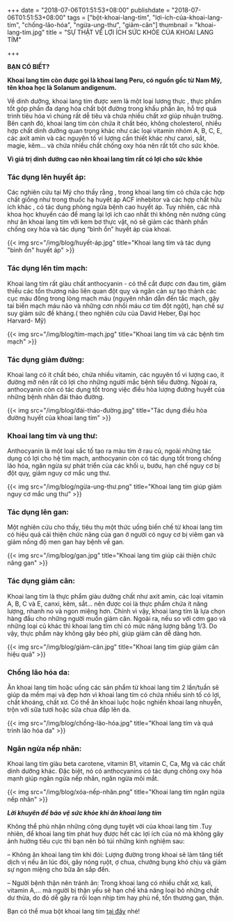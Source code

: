 +++
date = "2018-07-06T01:51:53+08:00"
publishdate = "2018-07-06T01:51:53+08:00"
tags = ["bột-khoai-lang-tím", "lợi-ích-của-khoai-lang-tím", "chống-lão-hóa", "ngừa-ung-thư", "giảm-cân"]
thumbnail = "khoai-lang-tím.jpg"
title = "SỰ THẬT VỀ LỢI ÍCH SỨC KHỎE CỦA KHOAI LANG TÍM"

+++

**BẠN CÓ BIẾT?**

**Khoai lang tím còn được gọi là khoai lang Peru, có nguồn gốc từ Nam Mỹ, tên khoa học là Solanum andigenum.**

Về dinh dưỡng, khoai lang tím được xem là một loại lương thực , thực phẩm tốt góp phần đa dạng hóa chất bột đường trong khẩu phần ăn, hỗ trợ quá trình tiêu hóa vì chúng rất dễ tiêu và chứa nhiều chất xơ giúp nhuận trường. Bên cạnh đó, khoai lang tím còn chứa ít chất béo, không cholesterol, nhiều hợp chất dinh dưỡng quan trọng khác như các loại vitamin nhóm A, B, C, E, các axit amin và các nguyên tố vi lượng cần thiết khác như canxi, sắt, magie, kẽm… và chứa nhiều chất chống oxy hóa nên rất tốt cho sức khỏe.

**Vì giá trị dinh dưỡng cao nên khoai lang tím rất có lợi cho sức khỏe**

### Tác dụng lên huyết áp:

Các nghiên cứu tại Mỹ cho thấy rằng ,  trong khoai lang tím có chứa các hợp chất giống như trong thuốc hạ huyết áp ACF inhebitor và các hợp chất hữu ích khác , có tác dụng phòng ngừa bệnh cao huyết áp.
Tuy nhiên, các nhà khoa học khuyến cáo để mang lại lợi ích cao nhất thì không nên nướng cũng như ăn khoai lang tím với kem bơ thực vật, nó sẽ giảm các thành phần chống oxy hóa và tác dụng “bình ổn” huyết áp của khoai.

{{< img src="/img/blog/huyết-áp.jpg" title="Khoai lang tím và tác dụng "bình ổn" huyết áp" >}}

### Tác dụng lên tim mạch:

Khoai lang tím rất giàu chất anthocyanin - có thể cắt được cơn đau tim, giảm thiểu các tổn thương não liên quan đột quỵ và ngăn cản sự tạo thành các cục máu đông trong lòng mạch máu (nguyên nhân dẫn đến tắc mạch, gây tai biến mạch máu não và những cơn nhồi máu cơ tim đột ngột), hạn chế sự suy giảm sức đề kháng.(  theo nghiên cứu của David Heber, Đại học Harvard- Mỹ)

{{< img src="/img/blog/tim-mạch.jpg" title="Khoai lang tím và các bệnh tim mạch" >}}

### Tác dụng giảm đường:

Khoai lang có ít chất béo, chứa nhiều vitamin, các nguyên tố vi lượng cao, ít đường mỡ nên rất có lợi cho những người mắc bệnh tiểu đường. Ngoài ra, anthocyanin còn có tác dụng tốt trong việc điều hòa lượng đường huyết của những bệnh nhân đái tháo đường.

{{< img src="/img/blog/đái-tháo-đường.jpg" title="Tác dụng điều hòa đường huyết của khoai lang tím" >}}

### Khoai lang tím và ung thư:

Anthocyanin là một loại sắc tố tạo ra màu tím ở rau củ, ngoài những tác dụng có lợi cho hệ tim mạch, anthocyanin còn có tác dụng tốt trong chống lão hóa, ngăn ngừa sự phát triển của các khối u, bướu, hạn chế nguy cơ bị đột quỵ, giảm nguy cơ mắc ung thư.

{{< img src="/img/blog/ngừa-ung-thư.png" title="Khoai lang tím giúp giảm nguy cơ mắc ung thư" >}}

### Tác dụng lên gan:

Một nghiên cứu cho thấy, tiêu thụ một thức uống biến chế từ khoai lang tím có hiệu quả cải thiện chức năng của gan ở người có nguy cơ bị viêm gan và giảm nồng độ men gan hay bệnh về gan.

{{< img src="/img/blog/gan.jpg" title="Khoai lang tím giúp cải thiện chức năng gan" >}}

### Tác dụng giảm cân:

Khoai lang tím là thực phẩm giàu dưỡng chất như axit amin, các loại vitamin A, B, C và E, canxi, kẽm, sắt… nên được coi là thực phẩm chứa ít năng lượng, nhanh no và ngon miệng hơn. Chính vì vậy, khoai lang tím là lựa chọn hàng đầu cho những người muốn giảm cân.
Ngoài ra, nếu so với cơm gạo và những loại củ khác thì khoai lang tím chỉ có mức năng lượng bằng 1/3. Do vậy, thực phẩm này không gây béo phì, giúp giảm cân dễ dàng hơn.

{{< img src="/img/blog/giảm-cân.jpg" title="Khoai lang tím giúp giảm cân hiệu quả" >}}

### Chống lão hóa da:

Ăn khoai lang tím hoặc uống các sản phẩm từ khoai lang tím 2 lần/tuần sẽ giúp da mềm mại và đẹp hơn vì khoai lang tím có chứa nhiều sinh tố có lợi, chất khoáng, chất xơ. Có thể ăn khoai luộc hoặc nghiền khoai lang nhuyễn, trộn với sữa tươi hoặc sữa chua đắp lên da.

{{< img src="/img/blog/chống-lão-hóa.jpg" title="Khoai lang tím và quá trình lão hóa da" >}}
 
### Ngăn ngừa nếp nhăn:

Khoai lang tím giàu beta carotene, vitamin B1, vitamin C, Ca, Mg và các chất dinh dưỡng khác. Đặc biệt, nó có anthocyanins có tác dụng chống oxy hóa mạnh giúp ngăn ngừa nếp nhăn, ngăn ngừa mỏi mắt.

{{< img src="/img/blog/xóa-nếp-nhăn.png" title="Khoai lang tím ngăn ngừa nếp nhăn" >}}

***Lời khuyên để bảo vệ sức khỏe khi ăn khoai lang tím***

Không thể phủ nhận những công dụng tuyệt vời của khoai lang tím .Tuy nhiên, để khoai lang tím phát huy được hết các lợi ích của nó mà không gây ảnh hưởng tiêu cực thì bạn nên bỏ túi những kinh nghiệm sau:

– Không ăn khoai lang tím khi đói: Lượng đường trong khoai sẽ làm tăng tiết dịch vị nếu ăn lúc đói, gây nóng ruột, ợ chua, chướng bụng khó chịu và giảm sự ngon miệng cho bữa ăn sắp đến.

– Người bệnh thận nên tránh ăn: Trong khoai lang có nhiều chất xơ, kali, vitamin A,… mà người bị thận yếu sẽ hạn chế khả năng loại bỏ những chất dư thừa, do đó dễ gây ra rối loạn nhịp tim hay phù nề, tổn thương gan, thận.


Bạn có thể mua bột khoai lang tím [tại đây](/san-pham) nhé!
